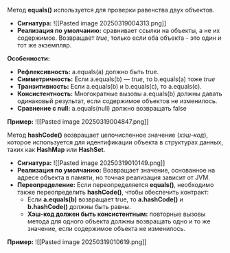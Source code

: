 
Метод **equals()** используется для проверки равенства двух объектов.
- **Сигнатура:** ![[Pasted image 20250319004313.png]]
- **Реализация по умолчанию:**  сравнивает ссылки на объекты, а не их содержимое. Возвращает *true*, только если оба объекта - это один и тот же экземпляр.

**Особенности:**
- **Рефлексивность:** a.equals(a) должно быть true.
- **Симметричность:** Если a.equals(b) — *true*, то b.equals(a) тоже *true*
- **Транзитивность:** Если a.equals(b) и b.equals(c), то a.equals(c).
- **Консистентность:** Многократные вызовы a.equals(b) должны давать одинаковый результат, если содержимое объектов не изменилось.
- **Сравнение с null:** a.equals(null) должно возвращать false

**Пример:**
![[Pasted image 20250319004847.png]]


Метод **hashCode()** возвращает целочисленное значение (*хэш-код*), которое используется для идентификации объекта в структурах данных, таких как **HashMap** или **HashSet**.
- **Сигнатура:** ![[Pasted image 20250319010149.png]]
- **Реализация по умолчанию:** Возвращает значение, основанное на адресе объекта в памяти, но точная реализация зависит от JVM.
- **Переопределение:** Если переопределяется **equals()**, необходимо также переопределить **hashCode()**, чтобы обеспечить контракт:
    - Если **a.equals(b)** возвращает true, то **a.hashCode()** и **b.hashCode()** должны быть равны.
    - **Хэш-код должен быть консистентным:** повторные вызовы метода для одного объекта должны возвращать одно и то же значение, если содержимое объекта не изменилось.

**Пример:**
![[Pasted image 20250319010619.png]]